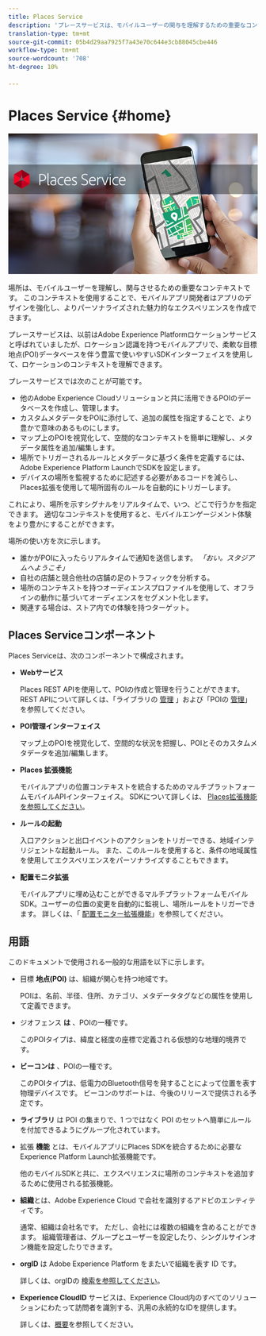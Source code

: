 ```yaml
---
title: Places Service
description: 'プレースサービスは、モバイルユーザーの関与を理解するための重要なコンテキストです。 このコンテキストを使用することで、モバイルアプリ開発者はアプリのデザインを強化し、よりパーソナライズされた魅力的なエクスペリエンスを作成できます。 '
translation-type: tm+mt
source-git-commit: 05b4d29aa7925f7a43e70c644e3cb88045cbe446
workflow-type: tm+mt
source-wordcount: '708'
ht-degree: 10%

---
```



# Places Service {#home}

![&quot;Places Service&quot;](/help/assets/places-service-header.png)

場所は、モバイルユーザーを理解し、関与させるための重要なコンテキストです。 このコンテキストを使用することで、モバイルアプリ開発者はアプリのデザインを強化し、よりパーソナライズされた魅力的なエクスペリエンスを作成できます。

プレースサービスは、以前はAdobe Experience Platformロケーションサービスと呼ばれていましたが、ロケーション認識を持つモバイルアプリで、柔軟な目標地点(POI)データベースを伴う豊富で使いやすいSDKインターフェイスを使用して、ロケーションのコンテキストを理解できます。

プレースサービスでは次のことが可能です。

* 他のAdobe Experience Cloudソリューションと共に活用できるPOIのデータベースを作成し、管理します。
* カスタムメタデータをPOIに添付して、追加の属性を指定することで、より豊かで意味のあるものにします。
* マップ上のPOIを視覚化して、空間的なコンテキストを簡単に理解し、メタデータ属性を追加/編集します。
* 場所でトリガーされるルールとメタデータに基づく条件を定義するには、Adobe Experience Platform LaunchでSDKを設定します。
* デバイスの場所を監視するために記述する必要があるコードを減らし、Places拡張を使用して場所固有のルールを自動的にトリガーします。

これにより、場所を示すシグナルをリアルタイムで、いつ、どこで行うかを指定できます。 適切なコンテキストを使用すると、モバイルエンゲージメント体験をより豊かにすることができます。

場所の使い方を次に示します。

* 誰かがPOIに入ったらリアルタイムで通知を送信します。 *「おい。スタジアムへようこそ」*
* 自社の店舗と競合他社の店舗の足のトラフィックを分析する。
* 場所のコンテキストを持つオーディエンスプロファイルを使用して、オフラインの動作に基づいてオーディエンスをセグメント化します。
* 関連する場合は、ストア内での体験を持つターゲット。

## Places Serviceコンポーネント

Places Serviceは、次のコンポーネントで構成されます。

* **Webサービス**

   Places REST APIを使用して、POIの作成と管理を行うことができます。 REST APIについて詳しくは、「ライブラリの [管理](/help/web-service-api/api-usage/manage-libraries/manage-libraries.md) 」および「POIの [管理](/help/web-service-api/api-usage/manage-pois/manage-pois.md)」を参照してください。

* **POI管理インターフェイス**

   マップ上のPOIを視覚化して、空間的な状況を把握し、POIとそのカスタムメタデータを追加/編集します。

* **Places 拡張機能**

   モバイルアプリの位置コンテキストを統合するためのマルチプラットフォームモバイルAPIインターフェイス。 SDKについて詳しくは、 [Places拡張機能を参照してください](/help/places-ext-aep-sdks/places-extension/places-extension.md)。

* **ルールの起動**

   入口アクションと出口イベントのアクションをトリガーできる、地域インテリジェントな起動ルール。 また、このルールを使用すると、条件の地域属性を使用してエクスペリエンスをパーソナライズすることもできます。

* **配置モニタ拡張**

   モバイルアプリに埋め込むことができるマルチプラットフォームモバイルSDK。ユーザーの位置の変更を自動的に監視し、場所ルールをトリガーできます。 詳しくは、「 [配置モニター拡張機能](/help/places-ext-aep-sdks/places-monitor-extension/places-monitor-extension.md)」を参照してください。

## 用語

このドキュメントで使用される一般的な用語を以下に示します。

* 目標 **地点(POI)** は、組織が関心を持つ地域です。

   POIは、名前、半径、住所、カテゴリ、メタデータタグなどの属性を使用して定義できます。

* ジオフェンス **は** 、POIの一種です。

   このPOIタイプは、緯度と経度の座標で定義される仮想的な地理的境界です。

* **ビーコンは** 、POIの一種です。

   このPOIタイプは、低電力のBluetooth信号を発することによって位置を表す物理デバイスです。 ビーコンのサポートは、今後のリリースで提供される予定です。

* **ライブラリ** は POI の集まりで、1 つではなく POI のセットへ簡単にルールを付加できるようにグループ化されています。

* 拡張 **機能** とは、モバイルアプリにPlaces SDKを統合するために必要なExperience Platform Launch拡張機能です。

   他のモバイルSDKと共に、エクスペリエンスに場所のコンテキストを追加するために使用される拡張機能。

* **組織**&#x200B;とは、Adobe Experience Cloud で会社を識別するアドビのエンティティです。

   通常、組織は会社名です。 ただし、会社には複数の組織を含めることができます。 組織管理者は、グループとユーザーを設定したり、シングルサインオン機能を設定したりできます。

* **orgID** は Adobe Experience Platform をまたいで組織を表す ID です。

   詳しくは、orgIDの [検索を参照してください](https://forums.adobe.com/thread/2339895)。

* **Experience CloudID** サービスは、Experience Cloud内のすべてのソリューションにわたって訪問者を識別する、汎用の永続的なIDを提供します。

   詳しくは、[概要](https://docs.adobe.com/content/help/ja-JP/id-service/using/intro/overview.html)を参照してください。

